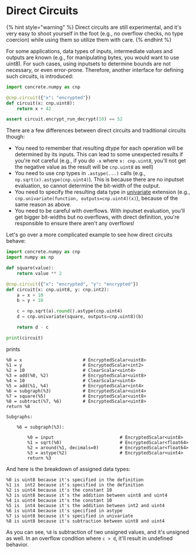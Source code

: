 # Direct Circuits

{% hint style="warning" %}
Direct circuits are still experimental, and it's very easy to shoot yourself in the foot (e.g., no overflow checks, no type coercion) while using them so utilize them with care.
{% endhint %}

For some applications, data types of inputs, intermediate values and outputs are known (e.g., for manipulating bytes, you would want to use uint8). For such cases, using inputsets to determine bounds are not necessary, or even error-prone. Therefore, another interface for defining such circuits, is introduced:

```python
import concrete.numpy as cnp

@cnp.circuit({"x": "encrypted"})
def circuit(x: cnp.uint8):
    return x + 42

assert circuit.encrypt_run_decrypt(10) == 52
```

There are a few differences between direct circuits and traditional circuits though:

- You need to remember that resulting dtype for each operation will be determined by its inputs. This can lead to some unexpected results if you're not careful (e.g., if you do `-x` where `x: cnp.uint8`, you'll not get the negative value as the result will be `cnp.uint8` as well)
- You need to use cnp types in `.astype(...)` calls (e.g., `np.sqrt(x).astype(cnp.uint4)`). This is because there are no inputset evaluation, so cannot determine the bit-width of the output.
- You need to specify the resulting data type in [univariate](./extensions.md#cnpunivariatefunction) extension (e.g., `cnp.univariate(function, outputs=cnp.uint4)(x)`), because of the same reason as above.
- You need to be careful with overflows. With inputset evaluation, you'll get bigger bit-widths but no overflows, with direct definition, you're responsible to ensure there aren't any overflows!

Let's go over a more complicated example to see how direct circuits behave:

```python
import concrete.numpy as cnp
import numpy as np

def square(value):
    return value ** 2

@cnp.circuit({"x": "encrypted", "y": "encrypted"})
def circuit(x: cnp.uint8, y: cnp.int2):
    a = x + 10
    b = y + 10

    c = np.sqrt(a).round().astype(cnp.uint4)
    d = cnp.univariate(square, outputs=cnp.uint8)(b)

    return d - c

print(circuit)
```
prints
```
%0 = x                       # EncryptedScalar<uint8>
%1 = y                       # EncryptedScalar<int2>
%2 = 10                      # ClearScalar<uint4>
%3 = add(%0, %2)             # EncryptedScalar<uint8>
%4 = 10                      # ClearScalar<uint4>
%5 = add(%1, %4)             # EncryptedScalar<int4>
%6 = subgraph(%3)            # EncryptedScalar<uint4>
%7 = square(%5)              # EncryptedScalar<uint8>
%8 = subtract(%7, %6)        # EncryptedScalar<uint8>
return %8

Subgraphs:

    %6 = subgraph(%3):

        %0 = input                         # EncryptedScalar<uint8>
        %1 = sqrt(%0)                      # EncryptedScalar<float64>
        %2 = around(%1, decimals=0)        # EncryptedScalar<float64>
        %3 = astype(%2)                    # EncryptedScalar<uint4>
        return %3
```
And here is the breakdown of assigned data types:
```
%0 is uint8 because it's specified in the definition
%1 is  int2 because it's specified in the definition
%2 is uint4 because it's the constant 10
%3 is uint8 because it's the addition between uint8 and uint4
%4 is uint4 because it's the constant 10
%5 is  int4 because it's the addition between int2 and uint4
%6 is uint4 because it's specified in astype
%7 is uint8 because it's specified in univariate
%8 is uint8 because it's subtraction between uint8 and uint4
```

As you can see, `%8` is subtraction of two unsigned values, and it's unsigned as well. In an overflow condition where `c > d`, it'll result in undefined behavior.
